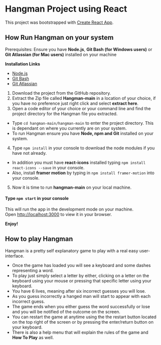# Hangman Project using React

This project was bootstrapped with [Create React App](https://github.com/facebook/create-react-app).

## How Run Hangman on your system

Prerequisites: Ensure you have **Node.js**, **Git Bash (for Windows users)** or **Git Atlassian (for Mac users)** installed on your machine

**Installation Links**

* [Node.js](https://nodejs.org/en/)
* [Git Bash](https://gitforwindows.org/)
* [Git Atlassian](https://www.atlassian.com/git/tutorials/install-git)

1. Download the project from the GitHub repository.
2. Extract the Zip file called **Hangman-main** in a location of your choice, if you have no preference just right click and select **extract here**.
3. Open a code editor of your choice or your command line and find the project directory for the Hangman file you extracted.
- Type `cd hangman-main/hangman-main` to enter the project directory. This is dependant on where you currently are on your system.
- To run Hangman ensure you have **Node, npm and Git** installed on your system.
4. Type `npm install` in your console to download the node modules if you have not already.
- In addition you must have **react-icons** installed typing `npm install react-icons --save` in your console.
- Also, install **framer motion** by typing in `npm install framer-motion` into your console.
5. Now it is time to run **hangman-main** on your local machine.
#### Type `npm start` in your console

This will run the app in the development mode on your machine.\
Open [http://localhost:3000](http://localhost:3000) to view it in your browser.

**Enjoy!**

## How to play Hangman

Hangman is a pretty self explanatory game to play with a real easy user-interface.

- Once the game has loaded you will see a keyboard and some dashes representing a word.
- To play just simply select a letter by either, clicking on a letter on the keyboard using your mouse or pressing that specific letter using your keyboard.
- You have 6 lives, meaning after six incorrect guesses you will lose.
- As you guess incorrectly a hanged man will start to appear with each incorrect guess.
- The game ends when you either guess the word successfully or lose and you will be notified of the outcome on the screen.
- You can restart the game at anytime using the the restart button located on the top right of the screen or by pressing the enter/return button on your keyboard.
- There is also a help menu that will explain the rules of the game and **How To Play** as well. 

